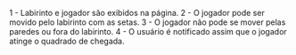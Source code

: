 1 - Labirinto e jogador são exibidos na página.
2 - O jogador pode ser movido pelo labirinto com as setas.
3 - O jogador não pode se mover pelas paredes ou fora do labirinto.
4 - O usuário é notificado assim que o jogador atinge o quadrado de chegada.

